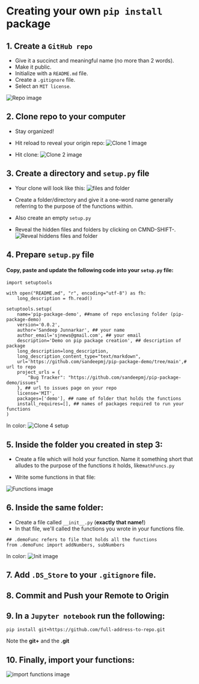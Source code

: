 # Creating your own ```pip install``` package

## 1. Create a ```GitHub repo```

- Give it a succinct and meaningful name (no more than 2 words).
- Make it public.
- Initialize with a ```README.md``` file.
- Create a ```.gitignore``` file.
- Select an ```MIT license```.

![Repo image](/images/01-create-repo.png)

## 2. Clone repo to your computer
- Stay organized!
- Hit reload to reveal your origin repo:
![Clone 1 image](/images/02A-clone.png)

- Hit clone:
![Clone 2 image](/images/02B-clone.png)

## 3. Create a directory and ```setup.py``` file
- Your clone will look like this:
![files and folder](/images/03A-organization.png)

- Create a folder/directory and give it a one-word name generally referring to the purpose of the functions within.
- Also create an empty ```setup.py```
- Reveal the hidden files and folders by clicking on CMND-SHIFT-.
![Reveal hiddens files and folder](/images/03B-organization.png)

## 4. Prepare ```setup.py``` file
#### Copy, paste and update the following code into your ```setup.py``` file:

```
import setuptools

with open("README.md", "r", encoding="utf-8") as fh:
    long_description = fh.read()

setuptools.setup(
    name='pip-package-demo', ##name of repo enclosing folder (pip-package-demo)
    version='0.0.2',
    author='Sandeep Junnarkar', ## your name
    author_email='sjnews@gmail.com', ## your email
    description='Demo on pip package creation', ## description of package
    long_description=long_description,
    long_description_content_type="text/markdown",
    url='https://github.com/sandeepmj/pip-package-demo/tree/main',# url to repo
    project_urls = {
        "Bug Tracker": "https://github.com/sandeepmj/pip-package-demo/issues"
    }, ## url to issues page on your repo
    license='MIT',
    packages=['demo'], ## name of folder that holds the functions
    install_requires=[], ## names of packages required to run your functions
)
```

In color:
![Clone 4 setup](/images/04-setup.png)

## 5. Inside the folder you created in step 3:

- Create a file which will hold your function. Name it something short that alludes to the purpose of the functions it holds, like```mathFuncs.py```

- Write some functions in that file:

![Functions image](/images/05A-fucntions.png)

## 6. Inside the same folder:

- Create a file called ```__init__.py``` (**exactly that name!**) 
- In that file, we'll called the functions you wrote in your functions file.

```
## .demoFunc refers to file that holds all the functions
from .demoFunc import addNumbers, subNumbers
```

In color:
![Init image](/images/06A-init.png)

## 7. Add ```.DS_Store``` to your ```.gitignore``` file.

## 8. Commit and Push your Remote to Origin

## 9. In a ```Jupyter notebook``` run the following:

```pip install git+https://github.com/full-address-to-repo.git```

Note the **git+** and the **.git**

## 10. Finally, import your functions:
![import functions image](/images/10A-import.png)
